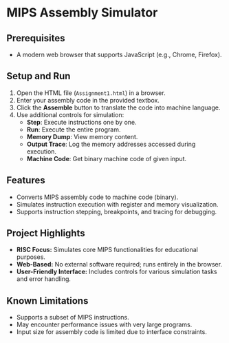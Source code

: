 # MIPS Assembly Simulator

## Prerequisites
- A modern web browser that supports JavaScript (e.g., Chrome, Firefox).

## Setup and Run
1. Open the HTML file (`Assignment1.html`) in a browser.
2. Enter your assembly code in the provided textbox.
3. Click the **Assemble** button to translate the code into machine language.
4. Use additional controls for simulation:
   - **Step**: Execute instructions one by one.
   - **Run**: Execute the entire program.
   - **Memory Dump**: View memory content.
   - **Output Trace**: Log the memory addresses accessed during execution.
   - **Machine Code**: Get binary machine code of given input.

## Features
- Converts MIPS assembly code to machine code (binary).
- Simulates instruction execution with register and memory visualization.
- Supports instruction stepping, breakpoints, and tracing for debugging.

## Project Highlights
- **RISC Focus:** Simulates core MIPS functionalities for educational purposes.
- **Web-Based:** No external software required; runs entirely in the browser.
- **User-Friendly Interface:** Includes controls for various simulation tasks and error handling.

## Known Limitations
- Supports a subset of MIPS instructions.
- May encounter performance issues with very large programs.
- Input size for assembly code is limited due to interface constraints.

